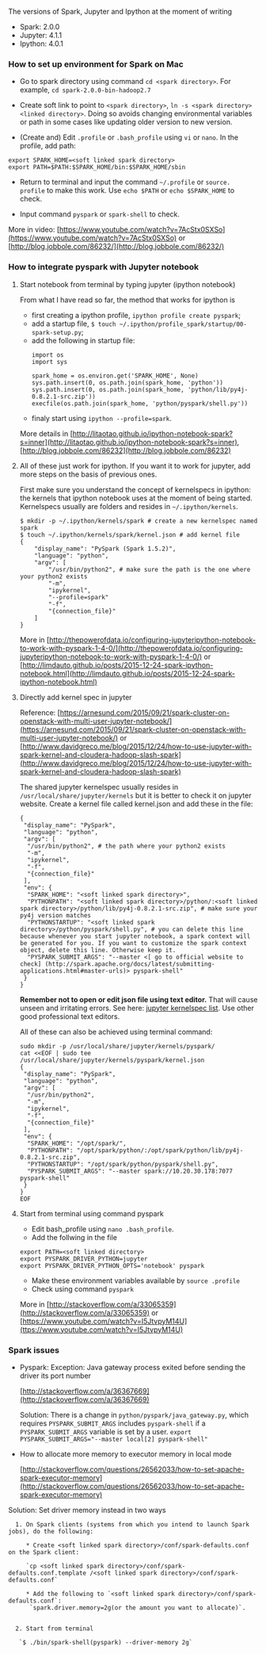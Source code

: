 
The versions of Spark, Jupyter and Ipython at the moment of writing

* Spark: 2.0.0
* Jupyter: 4.1.1
* Ipython: 4.0.1

### How to set up environment for Spark on Mac

 - Go to spark directory using command `cd <spark directory>`. For example, `cd spark-2.0.0-bin-hadoop2.7`
 
 -	Create soft link to point to `<spark directory>`, `ln -s <spark directory> <linked directory>`. Doing so avoids changing environmental variables or path in some cases like updating older version to new version. 
 
 - (Create and) Edit `.profile` or `.bash_profile` using  `vi` or `nano`. In the profile, add path: 
 ```
 export SPARK_HOME=<soft linked spark directory>
 export PATH=$PATH:$SPARK_HOME/bin:$SPARK_HOME/sbin
 ```

 - Return to terminal and input the command `~/.profile` or `source. profile` to make this work. Use `echo $PATH` or `echo $SPARK_HOME` to check.

 - Input command `pyspark` or `spark-shell` to check.

More in video: [https://www.youtube.com/watch?v=7AcStx0SXSo](https://www.youtube.com/watch?v=7AcStx0SXSo) or [http://blog.jobbole.com/86232/](http://blog.jobbole.com/86232/)


### How to integrate pyspark with Jupyter notebook

1. Start notebook from terminal by typing jupyter (ipython notebook)

      From what I have read so far, the method that works for ipython is 
      
      * first creating a ipython profile, `ipython profile create pyspark`;
      * add a startup file, `$ touch ~/.ipython/profile_spark/startup/00-spark-setup.py`;
      * add the following in startup file:
          ```
          import os
          import sys

          spark_home = os.environ.get('SPARK_HOME', None)
          sys.path.insert(0, os.path.join(spark_home, 'python'))
          sys.path.insert(0, os.path.join(spark_home, 'python/lib/py4j-0.8.2.1-src.zip'))
          execfile(os.path.join(spark_home, 'python/pyspark/shell.py'))
          ```
      * finaly start using `ipython --profile=spark`.

     More details in [http://litaotao.github.io/ipython-notebook-spark?s=inner](http://litaotao.github.io/ipython-notebook-spark?s=inner), [http://blog.jobbole.com/86232](http://blog.jobbole.com/86232)

2. All of these just work for ipython. If you want it to work for jupyter, add more steps on the basis of previous ones.

      First make sure you understand the concept of kernelspecs in ipython: the kernels that ipython notebook uses at the moment of being started. Kernelspecs usually are folders and resides in `~/.ipython/kernels`. 

      ```
      $ mkdir -p ~/.ipython/kernels/spark # create a new kernelspec named spark
      $ touch ~/.ipython/kernels/spark/kernel.json # add kernel file
      {
          "display_name": "PySpark (Spark 1.5.2)", 
          "language": "python",
          "argv": [
              "/usr/bin/python2", # make sure the path is the one where your python2 exists
              "-m",
              "ipykernel",
              "--profile=spark"
              "-f",
              "{connection_file}"
          ]
      } 
      ```
      More in [http://thepowerofdata.io/configuring-jupyteripython-notebook-to-work-with-pyspark-1-4-0/](http://thepowerofdata.io/configuring-jupyteripython-notebook-to-work-with-pyspark-1-4-0/) or [http://limdauto.github.io/posts/2015-12-24-spark-ipython-notebook.html](http://limdauto.github.io/posts/2015-12-24-spark-ipython-notebook.html)
 
3. Directly add kernel spec in jupyter 

      Reference: [https://arnesund.com/2015/09/21/spark-cluster-on-openstack-with-multi-user-jupyter-notebook/](https://arnesund.com/2015/09/21/spark-cluster-on-openstack-with-multi-user-jupyter-notebook/) or [http://www.davidgreco.me/blog/2015/12/24/how-to-use-jupyter-with-spark-kernel-and-cloudera-hadoop-slash-spark](http://www.davidgreco.me/blog/2015/12/24/how-to-use-jupyter-with-spark-kernel-and-cloudera-hadoop-slash-spark)


      The shared jupyter kernelspec usually resides in `/usr/local/share/jupyter/kernels` but it is better to check it on jupyter website. Create a kernel file called kernel.json and add these in the file:

      ```
      {
       "display_name": "PySpark",
       "language": "python",
       "argv": [
        "/usr/bin/python2", # the path where your python2 exists
        "-m",
        "ipykernel",
        "-f",
        "{connection_file}"
       ],
       "env": {
        "SPARK_HOME": "<soft linked spark directory>", 
        "PYTHONPATH": "<soft linked spark directory>/python/:<soft linked spark directory>/python/lib/py4j-0.8.2.1-src.zip", # make sure your py4j version matches
        "PYTHONSTARTUP": "<soft linked spark directory>/python/pyspark/shell.py", # you can delete this line because whenever you start jupyter notebook, a spark context will be generated for you. If you want to customize the spark context object, delete this line. Otherwise keep it. 
        "PYSPARK_SUBMIT_ARGS": "--master <[ go to official website to check] (http://spark.apache.org/docs/latest/submitting-applications.html#master-urls)> pyspark-shell"
       }
      }
      ```

     **Remember not to open or edit json file using text editor.** That will cause unseen and irritating errors. See here: [jupyter kernelspec list]( https://github.com/jupyter/notebook/issues/1477). Use other good professional text editors. 

     All of these can also be achieved using terminal command:

     ```
     sudo mkdir -p /usr/local/share/jupyter/kernels/pyspark/
     cat <<EOF | sudo tee /usr/local/share/jupyter/kernels/pyspark/kernel.json
     {
      "display_name": "PySpark",
      "language": "python",
      "argv": [
       "/usr/bin/python2",
       "-m",
       "ipykernel",
       "-f",
       "{connection_file}"
      ],
      "env": {
       "SPARK_HOME": "/opt/spark/",
       "PYTHONPATH": "/opt/spark/python/:/opt/spark/python/lib/py4j-0.8.2.1-src.zip",
       "PYTHONSTARTUP": "/opt/spark/python/pyspark/shell.py",
       "PYSPARK_SUBMIT_ARGS": "--master spark://10.20.30.178:7077 pyspark-shell"
      }
     }
     EOF
     ```


4. Start from terminal using command pyspark

     *  Edit bash_profile using `nano .bash_profile`. 
     *	 Add the follwing in the file 
     
     ```
     export PATH=<soft linked directory>
     export PYSPARK_DRIVER_PYTHON=jupyter
     export PYSPARK_DRIVER_PYTHON_OPTS='notebook' pyspark
     ```
     *	Make these environment variables available by `source .profile`
     *	Check using command `pyspark`

    More in [http://stackoverflow.com/a/33065359](http://stackoverflow.com/a/33065359) or [https://www.youtube.com/watch?v=I5JtvpyM14U](ttps://www.youtube.com/watch?v=I5JtvpyM14U)

### Spark issues 
  
  - Pyspark: Exception: Java gateway process exited before sending the driver its port number
   
    [http://stackoverflow.com/a/36367669](http://stackoverflow.com/a/36367669)
    
    Solution: There is a change in `python/pyspark/java_gateway.py`, which requires `PYSPARK_SUBMIT_ARGS` includes `pyspark-shell` if a `PYSPARK_SUBMIT_ARGS` variable is set by a user. `export PYSPARK_SUBMIT_ARGS="--master local[2] pyspark-shell" `

  - How to allocate more memory to executor memory in local mode

    [http://stackoverflow.com/questions/26562033/how-to-set-apache-spark-executor-memory](http://stackoverflow.com/questions/26562033/how-to-set-apache-spark-executor-memory)

   Solution: Set driver memory instead in two ways

      1. On Spark clients (systems from which you intend to launch Spark jobs), do the following:
      
         * Create <soft linked spark directory>/conf/spark-defaults.conf on the Spark client:
         
         `cp <soft linked spark directory>/conf/spark-defaults.conf.template /<soft linked spark directory>/conf/spark-defaults.conf`
         
         * Add the following to `<soft linked spark directory>/conf/spark-defaults.conf`:
          `spark.driver.memory=2g(or the amount you want to allocate)`.
         

      2. Start from terminal
     
       `$ ./bin/spark-shell(pyspark) --driver-memory 2g`




